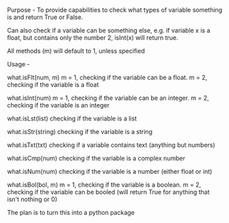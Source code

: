 Purpose - To provide capabilities to check what types of variable something is and return True or False. 

Can also check if a variable can be something else, e.g. if variable x is a float, but contains only the number 2, isInt(x) will return true.


All methods (m) will default to 1, unless specified

Usage -

what.isFlt(num, m)      m = 1, checking if the variable can be a float. m = 2, checking if the variable is a float

what.isInt(num)         m = 1, checking if the variable can be an integer. m = 2, checking if the variable is an integer

what.isLst(list)        checking if the variable is a list

what.isStr(string)      checking if the variable is a string

what.isTxt(txt)         checking if a variable contains text (anything but numbers)

what.isCmp(num)         checking if the variable is a complex number

what.isNum(num)         checking if the variable is a number (either float or int)

what.isBol(bol, m)      m = 1, checking if the variable is a boolean. m = 2, checking if the variable can be booled (will return True for anything that isn't nothing or 0)


The plan is to turn this into a python package